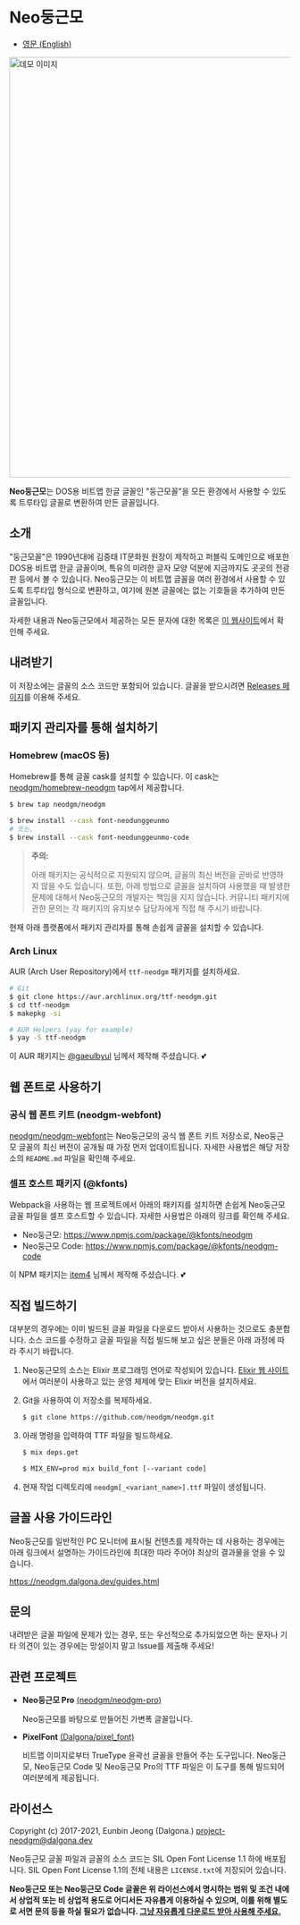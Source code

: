 # Neo둥근모

- [영문 (English)](https://github.com/neodgm/neodgm/blob/main/README.en.md)

<img alt="데모 이미지" width="752" src="https://neodgm.dalgona.dev/assets/images/neodgm_demo.png?202011071338">

**Neo둥근모**는 DOS용 비트맵 한글 글꼴인 "둥근모꼴"을 모든 환경에서 사용할 수
있도록 트루타입 글꼴로 변환하여 만든 글꼴입니다.

## 소개

"둥근모꼴"은 1990년대에 김중태 IT문화원 원장이 제작하고 퍼블릭 도메인으로 배포한
DOS용 비트맵 한글 글꼴이며, 특유의 미려한 글자 모양 덕분에 지금까지도 곳곳의
전광판 등에서 볼 수 있습니다. Neo둥근모는 이 비트맵 글꼴을 여러 환경에서 사용할
수 있도록 트루타입 형식으로 변환하고, 여기에 원본 글꼴에는 없는 기호들을
추가하여 만든 글꼴입니다.

자세한 내용과 Neo둥근모에서 제공하는 모든 문자에 대한 목록은
[이 웹사이트](http://neodgm.dalgona.dev)에서 확인해 주세요.

## 내려받기

이 저장소에는 글꼴의 소스 코드만 포함되어 있습니다. 글꼴을 받으시려면
[Releases 페이지](https://github.com/neodgm/neodgm/releases)를 이용해 주세요.

## 패키지 관리자를 통해 설치하기

### Homebrew (macOS 등)

Homebrew를 통해 글꼴 cask를 설치할 수 있습니다. 이 cask는
[neodgm/homebrew-neodgm](https://github.com/neodgm/homebrew-neodgm) tap에서
제공합니다.

```bash
$ brew tap neodgm/neodgm

$ brew install --cask font-neodunggeunmo
# 또는,
$ brew install --cask font-neodunggeunmo-code
```

> **주의:**
>
> 아래 패키지는 공식적으로 지원되지 않으며, 글꼴의 최신 버전을 곧바로 반영하지
> 않을 수도 있습니다. 또한, 아래 방법으로 글꼴을 설치하여 사용했을 때 발생한
> 문제에 대해서 Neo둥근모의 개발자는 책임을 지지 않습니다. 커뮤니티 패키지에
> 관한 문의는 각 패키지의 유지보수 담당자에게 직접 해 주시기 바랍니다.

현재 아래 플랫폼에서 패키지 관리자를 통해 손쉽게 글꼴을 설치할 수 있습니다.

### Arch Linux

AUR (Arch User Repository)에서 `ttf-neodgm` 패키지를 설치하세요.

```bash
# Git
$ git clone https://aur.archlinux.org/ttf-neodgm.git
$ cd ttf-neodgm
$ makepkg -si
```

```bash
# AUR Helpers (yay for example)
$ yay -S ttf-neodgm
```

이 AUR 패키지는 [@gaeulbyul](https://github.com/gaeulbyul) 님께서 제작해
주셨습니다. 💕

## 웹 폰트로 사용하기

### 공식 웹 폰트 키트 (neodgm-webfont)

[neodgm/neodgm-webfont](https://github.com/neodgm/neodgm-webfont)는
Neo둥근모의 공식 웹 폰트 키트 저장소로, Neo둥근모 글꼴의 최신 버전이 공개될 때
가장 먼저 업데이트됩니다. 자세한 사용법은 해당 저장소의 `README.md` 파일을 확인해
주세요.

### 셀프 호스트 패키지 (@kfonts)

Webpack을 사용하는 웹 프로젝트에서 아래의 패키지를 설치하면 손쉽게 Neo둥근모
글꼴 파일을 셀프 호스트할 수 있습니다. 자세한 사용법은 아래의 링크를 확인해
주세요.

- Neo둥근모: https://www.npmjs.com/package/@kfonts/neodgm
- Neo둥근모 Code: https://www.npmjs.com/package/@kfonts/neodgm-code

이 NPM 패키지는 [item4](https://github.com/item4) 님께서 제작해 주셨습니다. 💕

## 직접 빌드하기

대부분의 경우에는 이미 빌드된 글꼴 파일을 다운로드 받아서 사용하는 것으로도
충분합니다. 소스 코드를 수정하고 글꼴 파일을 직접 빌드해 보고 싶은 분들은 아래
과정에 따라 주시기 바랍니다.

1. Neo둥근모의 소스는 Elixir 프로그래밍 언어로 작성되어 있습니다. [Elixir
  웹 사이트](https://elixir-lang.org)에서 여러분이 사용하고 있는 운영 체제에
  맞는 Elixir 버전을 설치하세요.

1. Git을 사용하여 이 저장소를 복제하세요.

    ```sh
    $ git clone https://github.com/neodgm/neodgm.git
    ```

1. 아래 명령을 입력하여 TTF 파일을 빌드하세요.

    ```sh
    $ mix deps.get

    $ MIX_ENV=prod mix build_font [--variant code]
    ```

1. 현재 작업 디렉토리에 `neodgm[_<variant_name>].ttf` 파일이 생성됩니다.

## 글꼴 사용 가이드라인

Neo둥근모를 일반적인 PC 모니터에 표시될 컨텐츠를 제작하는 데 사용하는 경우에는
아래 링크에서 설명하는 가이드라인에 최대한 따라 주어야 최상의 결과물을 얻을 수
있습니다.

https://neodgm.dalgona.dev/guides.html

## 문의

내려받은 글꼴 파일에 문제가 있는 경우, 또는 우선적으로 추가되었으면 하는 문자나
기타 의견이 있는 경우에는 망설이지 말고 Issue를 제출해 주세요!

## 관련 프로젝트

- **Neo둥근모 Pro** [(neodgm/neodgm-pro)](https://github.com/neodgm/neodgm-pro)

    Neo둥근모를 바탕으로 만들어진 가변폭 글꼴입니다.

- **PixelFont** [(Dalgona/pixel\_font)](https://github.com/Dalgona/pixel_font)

    비트맵 이미지로부터 TrueType 윤곽선 글꼴을 만들어 주는 도구입니다.
    Neo둥근모, Neo둥근모 Code 및 Neo둥근모 Pro의 TTF 파일은 이 도구를 통해
    빌드되어 여러분에게 제공됩니다.

## 라이선스

Copyright (c) 2017-2021, Eunbin Jeong (Dalgona.) <project-neodgm@dalgona.dev>

Neo둥근모 글꼴 파일과 글꼴의 소스 코드는 SIL Open Font License 1.1 하에
배포됩니다. SIL Open Font License 1.1의 전체 내용은 `LICENSE.txt`에 저장되어
있습니다.

**Neo둥근모 또는 Neo둥근모 Code 글꼴은 위 라이선스에서 명시하는 범위 및 조건
내에서 상업적 또는 비 상업적 용도로 어디서든 자유롭게 이용하실 수 있으며,
이를 위해 별도로 서면 문의 등을 하실 필요가 없습니다. [그냥 자유롭게 다운로드
받아 사용해 주세요.](https://github.com/neodgm/neodgm/releases)**
